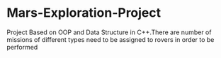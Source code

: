 # Mars-Exploration-Project
Project Based on OOP and Data Structure in C++.There are number of missions of different types need to be assigned to rovers in order  to be performed

